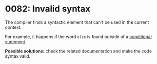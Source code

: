 # 0082: Invalid syntax

The compiler finds a syntactic element that can't be used in the current context. 

For example, it happens if the word `else` is found outside of a [conditional statement](../../coding/conditions.md#high-level-constructs).

**Possible solutions:** check the related documentation and make the code syntax valid. 
